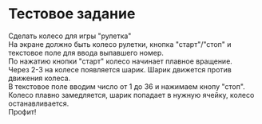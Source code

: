 # Тестовое задание
Сделать колесо для игры "рулетка"  
На экране должно быть колесо рулетки, кнопка "старт"/"стоп" и текстовое поле для ввода выпавшего номер.  
По нажатию кнопки "старт" колесо начинает плавное вращение.  
Через 2-3 на колесе появляется шарик. Шарик движется против движения колеса.  
В текстовое поле вводим число от 1 до 36 и нажимаем кнопу "стоп".  
Колесо плавно замедляется, шарик попадает в нужную ячейку, колесо останавливается.  
Профит!

